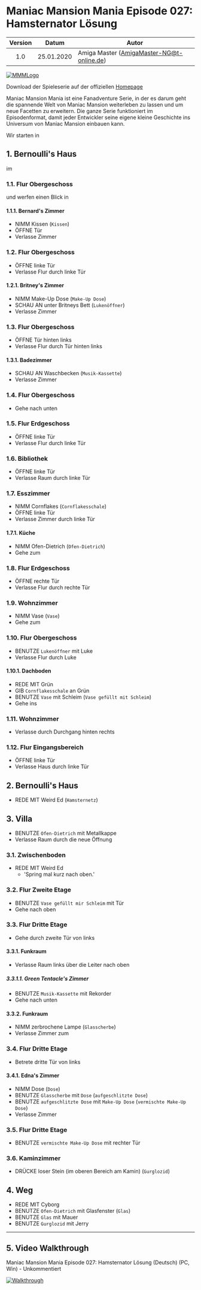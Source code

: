 # Maniac Mansion Mania Episode 027: Hamsternator Lösung

| Version | Datum      | Autor                                     |
|:-------:|------------|-------------------------------------------|
|  1.0    | 25.01.2020 | Amiga Master (AmigaMaster-NG@t-online.de) |

[![MMMLogo](https://www.maniac-mansion-mania.com/banner/banner.png)](https://www.maniac-mansion-mania.com)

Download der Spieleserie auf der offiziellen [Homepage](https://www.maniac-mansion-mania.com)

Maniac Mansion Mania ist eine Fanadventure Serie, in der es darum geht die spannende Welt von Maniac Mansion weiterleben zu lassen und um neue Facetten zu erweitern. Die ganze Serie funktioniert im Episodenformat, damit jeder Entwickler seine eigene kleine Geschichte ins Universum von Maniac Mansion einbauen kann.

Wir starten in

## 1. Bernoulli's Haus

im

### 1.1. Flur Obergeschoss

und werfen einen Blick in

#### 1.1.1. Bernard's Zimmer

- NIMM Kissen (`Kissen`)
- ÖFFNE Tür
- Verlasse Zimmer

### 1.2. Flur Obergeschoss

- ÖFFNE linke Tür
- Verlasse Flur durch linke Tür

#### 1.2.1. Britney's Zimmer

- NIMM Make-Up Dose (`Make-Up Dose`)
- SCHAU AN unter Britneys Bett (`Lukenöffner`)
- Verlasse Zimmer

### 1.3. Flur Obergeschoss

- ÖFFNE Tür hinten links
- Verlasse Flur durch Tür hinten links

#### 1.3.1. Badezimmer

- SCHAU AN Waschbecken (`Musik-Kassette`)
- Verlasse Zimmer

### 1.4. Flur Obergeschoss

- Gehe nach unten

### 1.5. Flur Erdgeschoss

- ÖFFNE linke Tür
- Verlasse Flur durch linke Tür

### 1.6. Bibliothek

- ÖFFNE linke Tür
- Verlasse Raum durch linke Tür

### 1.7. Esszimmer

- NIMM Cornflakes (`Cornflakesschale`)
- ÖFFNE linke Tür
- Verlasse Zimmer durch linke Tür

#### 1.7.1. Küche

- NIMM Ofen-Dietrich (`Ofen-Dietrich`)
- Gehe zum

### 1.8. Flur Erdgeschoss

- ÖFFNE rechte Tür
- Verlasse Flur durch rechte Tür

### 1.9. Wohnzimmer

- NIMM Vase (`Vase`)
- Gehe zum

### 1.10. Flur Obergeschoss

- BENUTZE `Lukenöffner` mit Luke
- Verlasse Flur durch Luke

#### 1.10.1. Dachboden

- REDE MIT Grün
- GIB `Cornflakesschale` an Grün
- BENUTZE `Vase` mit Schleim (`Vase gefüllt mit Schleim`)
- Gehe ins

### 1.11. Wohnzimmer

- Verlasse durch Durchgang hinten rechts

### 1.12. Flur Eingangsbereich

- ÖFFNE linke Tür
- Verlasse Haus durch linke Tür

## 2. Bernoulli's Haus

- REDE MIT Weird Ed (`Hamsternetz`)

## 3. Villa

- BENUTZE `Ofen-Dietrich` mit Metallkappe
- Verlasse Raum durch die neue Öffnung

### 3.1. Zwischenboden

- REDE MIT Weird Ed
  - 'Spring mal kurz nach oben.'

### 3.2. Flur Zweite Etage

- BENUTZE `Vase gefüllt mir Schleim` mit Tür
- Gehe nach oben

### 3.3. Flur Dritte Etage

- Gehe durch zweite Tür von links

#### 3.3.1. Funkraum

- Verlasse Raum links über die Leiter nach oben

##### 3.3.1.1. Green Tentacle's Zimmer

- BENUTZE `Musik-Kassette` mit Rekorder
- Gehe nach unten

#### 3.3.2. Funkraum

- NIMM zerbrochene Lampe (`Glasscherbe`)
- Verlasse Zimmer zum

### 3.4. Flur Dritte Etage

- Betrete dritte Tür von links

#### 3.4.1. Edna's Zimmer

- NIMM Dose (`Dose`)
- BENUTZE `Glasscherbe` mit `Dose` (`aufgeschlitzte Dose`)
- BENUTZE `aufgeschlitzte Dose` mit `Make-Up Dose` (`vermischte Make-Up Dose`)
- Verlasse Zimmer

### 3.5. Flur Dritte Etage

- BENUTZE `vermischte Make-Up Dose` mit rechter Tür

### 3.6. Kaminzimmer

- DRÜCKE loser Stein (im oberen Bereich am Kamin) (`Gurglozid`)

## 4. Weg

- REDE MIT Cyborg
- BENUTZE `Ofen-Dietrich` mit Glasfenster (`Glas`)
- BENUTZE `Glas` mit Mauer
- BENUTZE `Gurglozid` mit Jerry

--------------------------------------------------------------------------------

## 5. Video Walkthrough

Maniac Mansion Mania Episode 027: Hamsternator Lösung (Deutsch) (PC, Win) - Unkommentiert

[![Walkthrough](https://img.youtube.com/vi/jVhawLzeh-U/0.jpg)](https://www.youtube.com/watch?v=jVhawLzeh-U)

